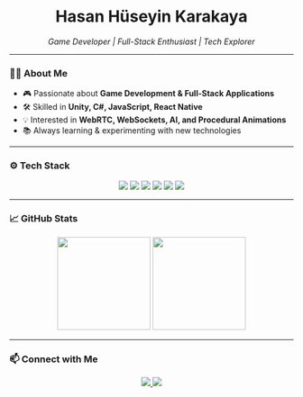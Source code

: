 <h1 align="center">Hasan Hüseyin Karakaya</h1>
<p align="center">
  <i>Game Developer | Full-Stack Enthusiast | Tech Explorer</i>
</p>

---

### 👨‍💻 About Me
- 🎮 Passionate about **Game Development & Full-Stack Applications**  
- 🛠️ Skilled in **Unity, C#, JavaScript, React Native**  
- 💡 Interested in **WebRTC, WebSockets, AI, and Procedural Animations**  
- 📚 Always learning & experimenting with new technologies  

---

### ⚙️ Tech Stack
<p align="center">
  <img src="https://img.shields.io/badge/Game%20Engine-Unity-blue?logo=unity&logoColor=white" />
  <img src="https://img.shields.io/badge/IDE-Visual%20Studio-purple?logo=visualstudio&logoColor=white" />
  <img src="https://img.shields.io/badge/Code-C%23-blue?logo=csharp&logoColor=white" />
  <img src="https://img.shields.io/badge/Code-JavaScript-yellow?logo=javascript&logoColor=white" />
  <img src="https://img.shields.io/badge/Web-React%20Native-61DAFB?logo=react&logoColor=white" />
  <img src="https://img.shields.io/badge/Database-SQL%20&%20Firebase-orange?logo=firebase&logoColor=white" />
</p>

---

### 📈 GitHub Stats
<p align="center">
  <img src="https://github-readme-stats.vercel.app/api?username=hasanhkarakaya&show_icons=true&theme=radical" height="165">
  <img src="https://github-readme-streak-stats.herokuapp.com/?user=hasanhkarakaya&theme=radical" height="165">
</p>

---

### 📫 Connect with Me
<p align="center">
  <a href="https://github.com/hasanhkarakaya">
    <img src="https://img.shields.io/badge/GitHub-HasanHKarakaya-181717?logo=github&logoColor=white" />
  </a>
  <a href="mailto:hasankarakaya0341+github@gmail.com">
    <img src="https://img.shields.io/badge/Email-Contact%20Me-red?logo=gmail&logoColor=white" />
  </a>
</p>
